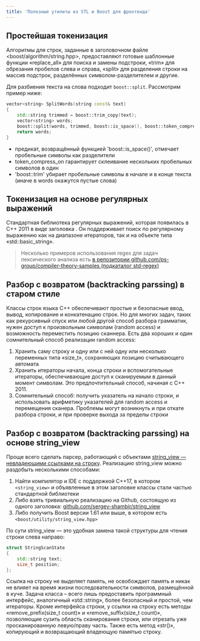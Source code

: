 ```yaml
---
title: 'Полезные утилиты из STL и Boost для фронтенда'
---
```


## Простейшая токенизация

Алгоритмы для строк, заданные в заголовочном файле <boost/algorithm/string.hpp>, предоставляют готовые шаблонные функции «replace_all» для поиска и замены подстроки, «trim» для обрезания пробелов слева и справа, «split» для разделения строки на массив подстрок, разделённых символом-разделителем и другие.

Для разбиения текста на слова подходит `boost::split`. Рассмотрим пример ниже:

```cpp
vector<string> SplitWords(string const& text)
{
	std::string trimmed = boost::trim_copy(text);
	vector<string> words;
	boost::split(words, trimmed, boost::is_space(), boost::token_compress_on);
	return words;
}
```

- предикат, возвращённый функцией 'boost::is_space()', отмечает пробельные символы как разделители
- token_compress_on гарантирует склеивание нескольких пробельных символов в один
- 'boost::trim' убирает пробельные символы в начале и в конце текста (иначе в words окажутся пустые слова)

## Токенизация на основе регулярных выражений

Стандартная библиотека регулярных выражений, которая появилась в C++ 2011 в виде заголовка <regex>. Он поддерживает поиск по регулярному выражению как на диапазоне итераторов, так и на объекте типа «std::basic_string<T>».

> Несколько примеров использования regex для задач лексического анализа есть [в репозитории github.com/ps-group/compiler-theory-samples (подкаталог std-regex)](https://github.com/ps-group/compiler-theory-samples/tree/master/std-regex)

## Разбор с возвратом (backtracking parssing) в старом стиле

Классы строк языка C++ обеспечивают простые и безопасные ввод, вывод, копирование и конкатенацию строк. Но для многих задач, таких как рекурсивный спуск или любой другой способ разбора грамматик, нужен доступ к произвольным символам (random access) и возможность переместить позицию сканнера. Есть два хороших и один сомнительный способ реализации random access:

1.	Хранить саму строку и одну или с ней одну или несколько переменных типа «size_t», сохраняющих позицию считывающего автомата
2.	Хранить итераторы начала, конца строки и вспомогательные итераторы, обеспечивающие доступ к сканируемым в данный момент символам. Это предпочтительный способ, начиная с C++ 2011.
3.	Сомнительный способ: получить указатель на начало строки, и использовать арифметику указателей для random access и перемещения сканера. Проблемы могут возникнуть и при откате разбора строки, и при проверке выхода за пределы строки

## Разбор с возвратом (backtracking parssing) на основе string_view

Проще всего сделать парсер, работающий с объектами [string_view — невладеющими ссылками на строку](http://htrd.su/wiki/zhurnal/2016/04/29/std_string_view_i_vremennye_obekty). Реализацию string_view можно раздобыть несколькими способами:

 1. Найти компилятор и IDE с поддержкой C++17, в котором `<string_view>` и объявленные в этом заголовке классы стали частью стандартной библиотеки
 2. Либо взять тривиальную реализацию на Github, состоящую из одного заголовка: [github.com/sergey-shambir/string_view](https://github.com/sergey-shambir/string_view/blob/master/string_view.h)
 3. Либо получить Boost версии 1.61 или выше, в котором есть `<boost/utility/string_view.hpp>`

По сути string_view — это удобная замена такой структуры для чтения строки слева направо:

```cpp
struct StringScanState
{
    std::string text;
    size_t position;
};
```

Ссылка на строку не выделяет память, не освобождает память и никак не влияет на время жизни последовательности символов, размещённой в куче. Задача класса – всего лишь предоставить программный интерфейс, аналогичный «std::string», более безопасный и простой, чем итераторы. Кроме интерфейса строки, у ссылки на строку есть методы «remove_prefix(size_t count)» и «remove_suffix(size_t count)», позволяющие сузить область сканирования строки, или отрезать уже просканированную левую/праву часть. Также есть метод «str()», копирующий и возвращающий владеющую памятью строку.

